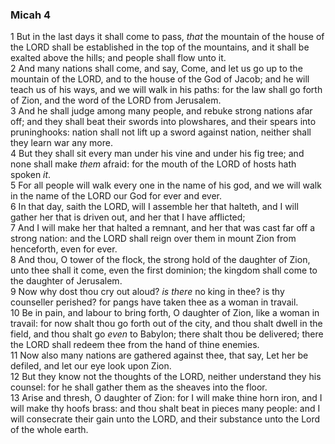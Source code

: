 ### Micah 4

1 But in the last days it shall come to pass, *that* the mountain of the house of the LORD shall be established in the top of the mountains, and it shall be exalted above the hills; and people shall flow unto it.  
2 And many nations shall come, and say, Come, and let us go up to the mountain of the LORD, and to the house of the God of Jacob; and he will teach us of his ways, and we will walk in his paths: for the law shall go forth of Zion, and the word of the LORD from Jerusalem.  
3 And he shall judge among many people, and rebuke strong nations afar off; and they shall beat their swords into plowshares, and their spears into pruninghooks: nation shall not lift up a sword against nation, neither shall they learn war any more.  
4 But they shall sit every man under his vine and under his fig tree; and none shall make *them* afraid: for the mouth of the LORD of hosts hath spoken *it*.  
5 For all people will walk every one in the name of his god, and we will walk in the name of the LORD our God for ever and ever.  
6 In that day, saith the LORD, will I assemble her that halteth, and I will gather her that is driven out, and her that I have afflicted;  
7 And I will make her that halted a remnant, and her that was cast far off a strong nation: and the LORD shall reign over them in mount Zion from henceforth, even for ever.  
8 And thou, O tower of the flock, the strong hold of the daughter of Zion, unto thee shall it come, even the first dominion; the kingdom shall come to the daughter of Jerusalem.  
9 Now why dost thou cry out aloud? *is there* no king in thee? is thy counseller perished? for pangs have taken thee as a woman in travail.  
10 Be in pain, and labour to bring forth, O daughter of Zion, like a woman in travail: for now shalt thou go forth out of the city, and thou shalt dwell in the field, and thou shalt go *even* to Babylon; there shalt thou be delivered; there the LORD shall redeem thee from the hand of thine enemies.  
11 Now also many nations are gathered against thee, that say, Let her be defiled, and let our eye look upon Zion.  
12 But they know not the thoughts of the LORD, neither understand they his counsel: for he shall gather them as the sheaves into the floor.  
13 Arise and thresh, O daughter of Zion: for I will make thine horn iron, and I will make thy hoofs brass: and thou shalt beat in pieces many people: and I will consecrate their gain unto the LORD, and their substance unto the Lord of the whole earth.  
